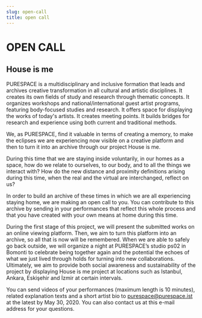 ```yaml
---
slug: open-call
title: open call
---
```

# OPEN CALL

## House is me

PURESPACE is a multidisciplinary and inclusive formation that leads and archives creative transformation in all cultural and artistic disciplines. It creates its own fields of study and research through thematic concepts. It organizes workshops and national/international guest artist programs, featuring body-focused studies and research. It offers space for displaying the works of today's artists. It creates meeting points. It builds bridges for research and experience using both current and traditional methods.

We, as PURESPACE, find it valuable in terms of creating a memory, to make the eclipses we are experiencing now visible on a creative platform and then to turn it into an archive through our project House is me.

During this time that we are staying inside voluntarily, in our homes as a space, how do we relate to ourselves, to our body, and to all the things we interact with? How do the new distance and proximity definitions arising during this time, when the real and the virtual are interchanged, reflect on us?

In order to build an archive of these times in which we are all experiencing staying home, we are making an open call to you. You can contribute to this archive by sending in your performances that reflect this whole process and that you have created with your own means at home during this time.

During the first stage of this project, we will present the submitted works on an online viewing platform. Then, we aim to turn this platform into an archive, so all that is now will be remembered. When we are able to safely go back outside, we will organize a night at PURESPACE’s studio ps02 in Bomonti to celebrate being together again and the potential the echoes of what we just lived through holds for turning into new collaborations. Ultimately, we aim to provide both social awareness and sustainability of the project by displaying House is me project at locations such as Istanbul, Ankara, Eskişehir and İzmir at certain intervals.

You can send videos of your performances (maximum length is 10 minutes), related explanation texts and a short artist bio to purespace@purespace.ist at the latest by May 30, 2020. You can also contact us at this e-mail address for your questions.
